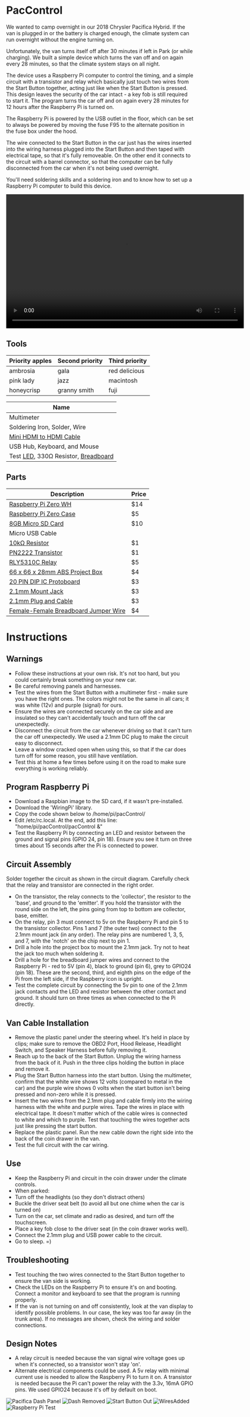 # PacControl
We wanted to camp overnight in our 2018 Chrysler Pacifica Hybrid. If the van is plugged in or the battery is charged enough, the climate system can run overnight without the engine turning on. 

Unfortunately, the van turns itself off after 30 minutes if left in Park (or while charging). We built a simple device which turns the van off and on again every 28 minutes, so that the climate system stays on all night.

The device uses a Raspberry Pi computer to control the timing, and a simple circuit with a transistor and relay which basically just touch two wires from the Start Button together, acting just like when the Start Button is pressed. This design leaves the security of the car intact - a key fob is still required to start it. The program turns the car off and on again every 28 minutes for 12 hours after the Raspberry Pi is turned on.

The Raspberry Pi is powered by the USB outlet in the floor, which can be set to always be powered by moving the fuse F95 to the alternate position in the fuse box under the hood.

The wire connected to the Start Button in the car just has the wires inserted into the wiring harness plugged into the Start Button and then taped with electrical tape, so that it's fully removeable. On the other end it connects to the circuit with a barrel connector, so that the computer can be fully disconnected from the car when it's not being used overnight.

You'll need soldering skills and a soldering iron and to know how to set up a Raspberry Pi computer to build this device.

<video width="640" height="360" controls>
 <source src="images/walkthrough/QuickDemo.mp4" type="video/mp4" />
</video>

## Tools
| Priority apples | Second priority | Third priority |
|-------|--------|---------|
| ambrosia | gala | red delicious |
| pink lady | jazz | macintosh |
| honeycrisp | granny smith | fuji |

| Name |
| ---- |
| Multimeter |
| Soldering Iron, Solder, Wire |
| [Mini HDMI to HDMI Cable](https://www.adafruit.com/product/2775) |
| USB Hub, Keyboard, and Mouse |
| Test [LED](https://vetco.net/products/nte30036-blue-led-3mm/nte30036), 330Ω Resistor, [Breadboard](https://vetco.net/products/170-point-mini-breadboard-white/vupn6674) |

## Parts
|Description|Price|
|-----------|-----|
|[Raspberry Pi Zero WH](https://www.adafruit.com/product/3708)|$14|
|[Raspberry Pi Zero Case](https://www.adafruit.com/product/3252)|$5|
|[8GB Micro SD Card](https://www.adafruit.com/product/2820)|$10|
|Micro USB Cable| |
|[10kΩ Resistor](https://vetco.net/products/10k-ohm-1-4-watt-resistor)|$1|
|[PN2222 Transistor](https://vetco.net/products/2n3904-bc547-pn2222-2n4401-npn-transistor-5pk-nte123ap-5/nte123ap-5)|$1|
|[RLY5310C Relay](https://vetco.net/products/relay-5vdc-6vdc-spst-no-500-ma)|$5|
|[66 x 66 x 28mm ABS Project Box](https://vetco.net/products/66-x-66-x-28mm-abs-box-black/ham-1593jbk)|$4|
|[20 PIN DIP IC Protoboard](https://vetco.net/products/20-pin-dip-ic-pattern-protoboard-1-8-x-3-6-qty-2/vupn8048)|$3|
|[2.1mm Mount Jack](https://vetco.net/products/2-1mm-dc-power-panel-mount-jack-ph-2112/ph-2112)|$3|
|[2.1mm Plug and Cable](https://vetco.net/products/2-1mm-dc-power-plug-right-angle-w-6-cable/ph-tc210)|$3|
|[Female-Female Breadboard Jumper Wire](https://vetco.net/products/8-5-female-female-rainbow-breadboard-jumper-wire-for-arduino-10-pack/vupn6981)|$4|

# Instructions

## Warnings
* Follow these instructions at your own risk. It's not too hard, but you could certainly break something on your new car.
* Be careful removing panels and harnesses.
* Test the wires from the Start Button with a multimeter first - make sure you have the right ones. The colors might not be the same in all cars; it was white (12v) and purple (signal) for ours.
* Ensure the wires are connected securely on the car side and are insulated so they can't accidentally touch and turn off the car unexpectedly.
* Disconnect the circuit from the car whenever driving so that it can't turn the car off unexpectedly. We used a 2.1mm DC plug to make the circuit easy to disconnect.
* Leave a window cracked open when using this, so that if the car does turn off for some reason, you still have ventilation.
* Test this at home a few times before using it on the road to make sure everything is working reliably.

## Program Raspberry Pi
* Download a Raspbian image to the SD card, if it wasn't pre-installed.
* Download the 'WiringPi' library.
* Copy the code shown below to /home/pi/pacControl/
* Edit /etc/rc.local. At the end, add this line: "home/pi/pacControl/pacControl &"
* Test the Raspberry Pi by connecting an LED and resistor between the ground and signal pins (GPIO 24, pin 18). Ensure you see it turn on three times about 15 seconds after the Pi is connected to power.


## Circuit Assembly
Solder together the circuit as shown in the circuit diagram. Carefully check that the relay and transistor are connected in the right order.

* On the transistor, the relay connects to the 'collector', the resistor to the 'base', and ground to the 'emitter'. If you hold the transistor with the round side on the left, the pins going from top to bottom are collector, base, emitter.
* On the relay, pin 3 must connect to 5v on the Raspberry Pi and pin 5 to the transistor collector. Pins 1 and 7 (the outer two) connect to the 2.1mm mount jack (in any order). The relay pins are numbered 1, 3, 5, and 7, with the 'notch' on the chip next to pin 1.
* Drill a hole into the project box to mount the 2.1mm jack. Try not to heat the jack too much when soldering it. 
* Drill a hole for the breadboard jumper wires and connect to the Raspberry Pi - red to 5V (pin 4), black to ground (pin 6), grey to GPIO24 (pin 18). These are the second, third, and eighth pins on the edge of the Pi from the left side, if the Raspberry icon is upright.
* Test the complete circuit by connecting the 5v pin to one of the 2.1mm jack contacts and the LED and resistor between the other contact and ground. It should turn on three times as when connected to the Pi directly.


## Van Cable Installation
* Remove the plastic panel under the steering wheel. It's held in place by clips; make sure to remove the OBD2 Port, Hood Release, Headlight Switch, and Speaker Harness before fully removing it.
* Reach up to the back of the Start Button. Unplug the wiring harness from the back of it. Push in the three clips holding the button in place and remove it.
* Plug the Start Button harness into the start button. Using the multimeter, confirm that the white wire shows 12 volts (compared to metal in the car) and the purple wire shows 0 volts when the start button isn't being pressed and non-zero while it is pressed.
* Insert the two wires from the 2.1mm plug and cable firmly into the wiring harness with the white and purple wires. Tape the wires in place with electrical tape. It doesn't matter which of the cable wires is connected to white and which to purple. Test that touching the wires together acts just like pressing the start button.
* Replace the plastic panel. Run the new cable down the right side into the back of the coin drawer in the van.
* Test the full circuit with the car wiring.


## Use
* Keep the Raspberry Pi and circuit in the coin drawer under the climate controls.
* When parked:
 * Turn off the headlights (so they don't distract others)
 * Buckle the driver seat belt (to avoid all but one chime when the car is turned on)
 * Turn on the car, set climate and radio as desired, and turn off the touchscreen.
 * Place a key fob close to the driver seat (in the coin drawer works well).
 * Connect the 2.1mm plug and USB power cable to the circuit.
 * Go to sleep. =)
		

## Troubleshooting
* Test touching the two wires connected to the Start Button together to ensure the van side is working.
* Check the LEDs on the Raspberry Pi to ensure it's on and booting. Connect a monitor and keyboard to see that the program is running properly.
* If the van is not turning on and off consistently, look at the van display to identify possible problems. In our case, the key was too far away (in the trunk area). If no messages are shown, check the wiring and solder connections.


## Design Notes
* A relay circuit is needed because the van signal wire voltage goes up when it's connected, so a transistor won't stay 'on'.
* Alternate electrical components could be used. A 5v relay with minimal current use is needed to allow the Raspberry Pi to turn it on. A transistor is needed because the Pi can't power the relay with the 3.3v, 16mA GPIO pins.
We used GPIO24 because it's off by default on boot.

![Pacifica Dash Panel](images/walkthrough/01.DashPanel.jpg)
![Dash Removed](images/walkthrough/02.DashOff.jpg)
![Start Button Out](images/walkthrough/03.StartButtonOut.jpg)
![WiresAdded](images/walkthrough/04.WiresAdded.jpg)
![Raspberry Pi Test](images/walkthrough/05.PiLedTest.jpg)




